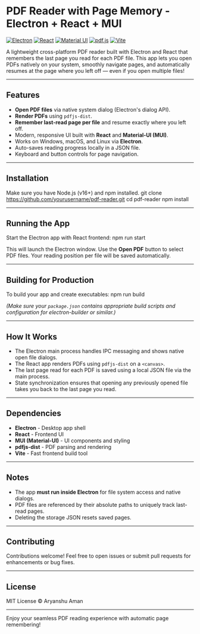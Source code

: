 # PDF Reader with Page Memory - Electron + React + MUI

[![Electron](https://img.shields.io/badge/Electron-191970?style=for-the-badge&logo=electron&logoColor=white)](https://www.electronjs.org/)
[![React](https://img.shields.io/badge/React-20232A?style=for-the-badge&logo=react&logoColor=61DAFB)](https://reactjs.org/)
[![Material UI](https://img.shields.io/badge/MUI-007FFF?style=for-the-badge&logo=mui&logoColor=white)](https://mui.com/)
[![pdf.js](https://img.shields.io/badge/pdf.js-414141?style=for-the-badge&logo=mozilla&logoColor=white)](https://mozilla.github.io/pdf.js/)
[![Vite](https://img.shields.io/badge/Vite-646CFF?style=for-the-badge&logo=vite&logoColor=white)](https://vitejs.dev/)

A lightweight cross-platform PDF reader built with Electron and React that remembers the last page you read for each PDF file. This app lets you open PDFs natively on your system, smoothly navigate pages, and automatically resumes at the page where you left off — even if you open multiple files!

---

## Features

- **Open PDF files** via native system dialog (Electron's dialog API).
- **Render PDFs** using `pdfjs-dist`.
- **Remember last-read page per file** and resume exactly where you left off.
- Modern, responsive UI built with **React** and **Material-UI (MUI)**.
- Works on Windows, macOS, and Linux via **Electron**.
- Auto-saves reading progress locally in a JSON file.
- Keyboard and button controls for page navigation.

---

## Installation

Make sure you have Node.js (v16+) and npm installed.
git clone https://github.com/yourusername/pdf-reader.git
cd pdf-reader
npm install

---

## Running the App

Start the Electron app with React frontend:
npm run start

This will launch the Electron window. Use the **Open PDF** button to select PDF files. Your reading position per file will be saved automatically.

---

## Building for Production

To build your app and create executables:
npm run build

_(Make sure your `package.json` contains appropriate build scripts and configuration for electron-builder or similar.)_

---

## How It Works

- The Electron main process handles IPC messaging and shows native open file dialogs.
- The React app renders PDFs using `pdfjs-dist` on a `<canvas>`.
- The last page read for each PDF is saved using a local JSON file via the main process.
- State synchronization ensures that opening any previously opened file takes you back to the last page you read.

---

## Dependencies

- **Electron** - Desktop app shell
- **React** - Frontend UI
- **MUI (Material-UI)** - UI components and styling
- **pdfjs-dist** - PDF parsing and rendering
- **Vite** - Fast frontend build tool

---

## Notes

- The app **must run inside Electron** for file system access and native dialogs.
- PDF files are referenced by their absolute paths to uniquely track last-read pages.
- Deleting the storage JSON resets saved pages.

---

## Contributing

Contributions welcome! Feel free to open issues or submit pull requests for enhancements or bug fixes.

---

## License

MIT License © Aryanshu Aman

---

Enjoy your seamless PDF reading experience with automatic page remembering!
